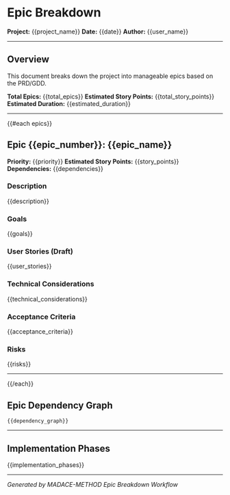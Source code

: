 # Epic Breakdown

**Project:** {{project_name}} **Date:** {{date}} **Author:** {{user_name}}

---

## Overview

This document breaks down the project into manageable epics based on the
PRD/GDD.

**Total Epics:** {{total_epics}} **Estimated Story Points:**
{{total_story_points}} **Estimated Duration:** {{estimated_duration}}

---

{{#each epics}}

## Epic {{epic_number}}: {{epic_name}}

**Priority:** {{priority}} **Estimated Story Points:** {{story_points}}
**Dependencies:** {{dependencies}}

### Description

{{description}}

### Goals

{{goals}}

### User Stories (Draft)

{{user_stories}}

### Technical Considerations

{{technical_considerations}}

### Acceptance Criteria

{{acceptance_criteria}}

### Risks

{{risks}}

---

{{/each}}

## Epic Dependency Graph

```
{{dependency_graph}}
```

---

## Implementation Phases

{{implementation_phases}}

---

_Generated by MADACE-METHOD Epic Breakdown Workflow_
